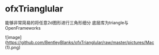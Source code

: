ofxTrianglular
==============

能够非常简易的将任意2d图形进行三角形细分 底层库为triangle与OpenFrameworks

 ![image](https://github.com/BentleyBlanks/ofxTrianglular/raw/master/pictures/Mac (1).png)
